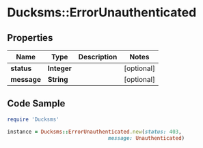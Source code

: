 # Ducksms::ErrorUnauthenticated

## Properties

Name | Type | Description | Notes
------------ | ------------- | ------------- | -------------
**status** | **Integer** |  | [optional] 
**message** | **String** |  | [optional] 

## Code Sample

```ruby
require 'Ducksms'

instance = Ducksms::ErrorUnauthenticated.new(status: 403,
                                 message: Unauthenticated)
```


